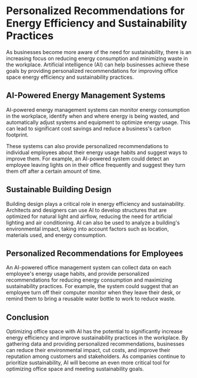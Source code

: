 Personalized Recommendations for Energy Efficiency and Sustainability Practices
===========================================================================================================================

As businesses become more aware of the need for sustainability, there is an increasing focus on reducing energy consumption and minimizing waste in the workplace. Artificial intelligence (AI) can help businesses achieve these goals by providing personalized recommendations for improving office space energy efficiency and sustainability practices.

AI-Powered Energy Management Systems
------------------------------------

AI-powered energy management systems can monitor energy consumption in the workplace, identify when and where energy is being wasted, and automatically adjust systems and equipment to optimize energy usage. This can lead to significant cost savings and reduce a business's carbon footprint.

These systems can also provide personalized recommendations to individual employees about their energy usage habits and suggest ways to improve them. For example, an AI-powered system could detect an employee leaving lights on in their office frequently and suggest they turn them off after a certain amount of time.

Sustainable Building Design
---------------------------

Building design plays a critical role in energy efficiency and sustainability. Architects and designers can use AI to develop structures that are optimized for natural light and airflow, reducing the need for artificial lighting and air conditioning. AI can also be used to analyze a building's environmental impact, taking into account factors such as location, materials used, and energy consumption.

Personalized Recommendations for Employees
------------------------------------------

An AI-powered office management system can collect data on each employee's energy usage habits, and provide personalized recommendations for reducing energy consumption and maximizing sustainability practices. For example, the system could suggest that an employee turn off their computer monitor when they leave their desk, or remind them to bring a reusable water bottle to work to reduce waste.

Conclusion
----------

Optimizing office space with AI has the potential to significantly increase energy efficiency and improve sustainability practices in the workplace. By gathering data and providing personalized recommendations, businesses can reduce their environmental impact, cut costs, and improve their reputation among customers and stakeholders. As companies continue to prioritize sustainability, AI will become an even more critical tool for optimizing office space and meeting sustainability goals.
